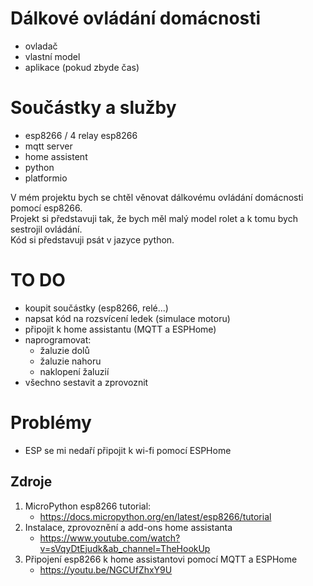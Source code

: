 # Dálkové ovládání domácnosti
- ovladač
- vlastní model
- aplikace (pokud zbyde čas)

# Součástky a služby
- esp8266 / 4 relay esp8266
- mqtt server
- home assistent
- python
- platformio

V mém projektu bych se chtěl věnovat dálkovému ovládání domácnosti pomocí esp8266.\
Projekt si představuji tak, že bych měl malý model rolet a k tomu bych sestrojil ovládání.\
Kód si představuji psát v jazyce python.


# TO DO
- koupit součástky (esp8266, relé...)
- napsat kód na rozsvícení ledek (simulace motoru)
- připojit k home assistantu (MQTT a ESPHome)
- naprogramovat:
  - žaluzie dolů
  - žaluzie nahoru
  - naklopení žaluzií
- všechno sestavit a zprovoznit

# Problémy
- ESP se mi nedaří připojit k wi-fi pomocí ESPHome

## Zdroje
1. MicroPython esp8266 tutorial:
   - https://docs.micropython.org/en/latest/esp8266/tutorial
2. Instalace, zprovoznění a add-ons home assistanta
   - https://www.youtube.com/watch?v=sVqyDtEjudk&ab_channel=TheHookUp
3. Připojení esp8266 k home assistantovi pomocí MQTT a ESPHome
   - https://youtu.be/NGCUfZhxY9U
